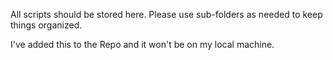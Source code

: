 All scripts should be stored here. Please use sub-folders as needed to keep things organized.

I've added this to the Repo and it won't be on my local machine.